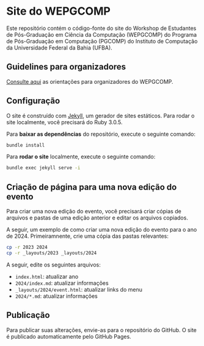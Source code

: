 # Site do WEPGCOMP

Este repositório contém o código-fonte do site do Workshop de Estudantes de Pós-Graduação em Ciência da Computação (WEPGCOMP) do Programa de Pós-Graduação em Computação (PGCOMP) do Instituto de Computação da Universidade Federal da Bahia (UFBA).

## Guidelines para organizadores

[Consulte aqui](./_organizacao.md) as orientações para organizadores do WEPGCOMP.

## Configuração

O site é construído com [Jekyll](https://jekyllrb.com/), um gerador de sites estáticos. Para rodar o site localmente, você precisará do Ruby 3.0.5.

Para **baixar as dependências** do repositório, execute o seguinte comando:

```bash
bundle install
```

Para **rodar o site** localmente, execute o seguinte comando:

```bash
bundle exec jekyll serve -i
```

## Criação de página para uma nova edição do evento

Para criar uma nova edição do evento, você precisará criar cópias de arquivos e pastas de uma edição anterior e editar os arquivos copiados.

A seguir, um exemplo de como criar uma nova edição do evento para o ano de 2024. Primeiramnente, crie uma cópia das pastas relevantes:

```bash
cp -r 2023 2024
cp -r _layouts/2023 _layouts/2024
```

A seguir, edite os seguintes arquivos:

- `index.html`: atualizar ano
- `2024/index.md`: atualizar informações
- `_layouts/2024/event.html`: atualizar links do menu
- `2024/*.md`: atualizar informações


## Publicação

Para publicar suas alterações, envie-as para o repositório do GitHub. O site é publicado automaticamente pelo GitHub Pages.
